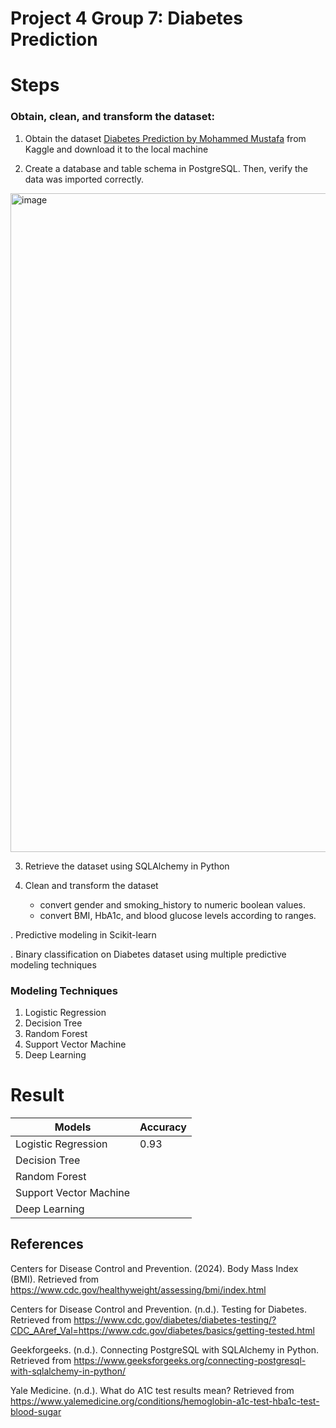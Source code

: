 # Project 4 Group 7: Diabetes Prediction

# Steps

### Obtain, clean, and transform the dataset:

1. Obtain the dataset [Diabetes Prediction by Mohammed Mustafa](https://www.kaggle.com/datasets/iammustafatz/diabetes-prediction-dataset) from Kaggle and download it to the local machine

2. Create a database and table schema in PostgreSQL. Then, verify the data was imported correctly.

<img width="1054" alt="image" src="https://github.com/Colex317/Project-4-Group-7_Diabetes_Prediction/assets/148498483/6d36bfb2-93ea-49c1-84cb-e7ee22737375">

3. Retrieve the dataset using SQLAlchemy in Python

4. Clean and transform the dataset

   - convert gender and smoking_history to numeric boolean values.
   - convert BMI, HbA1c, and blood glucose levels according to ranges.






. Predictive modeling in Scikit-learn

. Binary classification on Diabetes dataset using multiple predictive modeling techniques

### Modeling Techniques 

1. Logistic Regression
2. Decision Tree
3. Random Forest 
4. Support Vector Machine
5. Deep Learning

# Result

| Models                  |   Accuracy   |
|-------------------------|--------------|
| Logistic Regression     |      0.93    |
| Decision Tree           |              |
| Random Forest           |              |
| Support Vector Machine  |              |
| Deep Learning           |              |



## References

Centers for Disease Control and Prevention. (2024). Body Mass Index (BMI). Retrieved from https://www.cdc.gov/healthyweight/assessing/bmi/index.html

Centers for Disease Control and Prevention. (n.d.). Testing for Diabetes. Retrieved from https://www.cdc.gov/diabetes/diabetes-testing/?CDC_AAref_Val=https://www.cdc.gov/diabetes/basics/getting-tested.html

Geekforgeeks. (n.d.). Connecting PostgreSQL with SQLAlchemy in Python. Retrieved from https://www.geeksforgeeks.org/connecting-postgresql-with-sqlalchemy-in-python/

Yale Medicine. (n.d.). What do A1C test results mean? Retrieved from https://www.yalemedicine.org/conditions/hemoglobin-a1c-test-hba1c-test-blood-sugar


